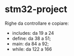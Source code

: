 # stm32-project
Righe da controllare e copiare:
- includes: da 19 a 24 
- define: da 38 a 51;
- main: da 84 a 92;
- while: da 122 a 166
